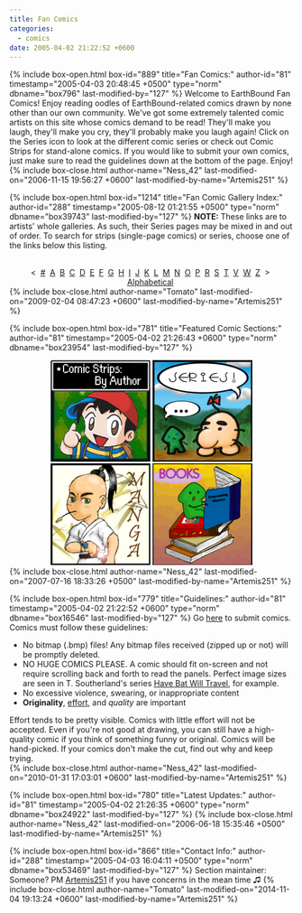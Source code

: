```yaml
---
title: Fan Comics
categories:
  - comics
date: 2005-04-02 21:22:52 +0600
---
```

{% include box-open.html box-id="889" title="Fan Comics:" author-id="81" timestamp="2005-04-03 20:48:45 +0500" type="norm" dbname="box796" last-modified-by="127" %}
Welcome to EarthBound Fan Comics!  Enjoy reading oodles of EarthBound-related comics drawn by none other than our own community.  We've got some extremely talented comic artists on this site whose comics demand to be read!  They'll make you laugh, they'll make you cry, they'll probably make you laugh again!  Click on the Series icon to look at the different comic series or check out Comic Strips for stand-alone comics. If you would like to submit your own comics, just make sure to read the guidelines down at the bottom of the page.  Enjoy!
{% include box-close.html author-name="Ness_42" last-modified-on="2006-11-15 19:56:27 +0600" last-modified-by-name="Artemis251" %}

{% include box-open.html box-id="1214" title="Fan Comic Gallery Index:" author-id="288" timestamp="2005-08-12 01:21:55 +0500" type="norm" dbname="box39743" last-modified-by="127" %}
<b>NOTE:</b> These links are to artists' whole galleries. As such, their Series pages may be mixed in and out of order. To search for strips (single-page comics) or series, choose one of the links below this listing.
<br /><br />
<center>&lt;&nbsp;
<a href="/comics/galleries.php?ret=nothing%box47622FirstLetter=1">#</a>&nbsp;
<a href="/comics/galleries.php?ret=nothing&box47622FirstLetter=A">A</a>&nbsp;
<a href="/comics/galleries.php?ret=nothing&box47622FirstLetter=B">B</a>&nbsp;
<a href="/comics/galleries.php?ret=nothing&box47622FirstLetter=C">C</a>&nbsp;
<a href="/comics/galleries.php?ret=nothing&box47622FirstLetter=D">D</a>&nbsp;
<a href="/comics/galleries.php?ret=nothing&box47622FirstLetter=E">E</a>&nbsp;
<a href="/comics/galleries.php?ret=nothing&box47622FirstLetter=F">F</a>&nbsp;
<a href="/comics/galleries.php?ret=nothing&box47622FirstLetter=G">G</a>&nbsp;
<a href="/comics/galleries.php?ret=nothing&box47622FirstLetter=H">H</a>&nbsp;
<a href="/comics/galleries.php?ret=nothing&box47622FirstLetter=I">I</a>&nbsp;
<a href="/comics/galleries.php?ret=nothing&box47622FirstLetter=J">J</a>&nbsp;
<a href="/comics/galleries.php?ret=nothing&box47622FirstLetter=K">K</a>&nbsp;
<a href="/comics/galleries.php?ret=nothing&box47622FirstLetter=L">L</a>&nbsp;
<a href="/comics/galleries.php?ret=nothing&box47622FirstLetter=M">M</a>&nbsp;
<a href="/comics/galleries.php?ret=nothing&box47622FirstLetter=N">N</a>&nbsp;
<a href="/comics/galleries.php?ret=nothing&box47622FirstLetter=O">O</a>&nbsp;
<a href="/comics/galleries.php?ret=nothing&box47622FirstLetter=P">P</a>&nbsp;
<a href="/comics/galleries.php?ret=nothing&box47622FirstLetter=R">R</a>&nbsp;
<a href="/comics/galleries.php?ret=nothing&box47622FirstLetter=S">S</a>&nbsp;
<a href="/comics/galleries.php?ret=nothing&box47622FirstLetter=T">T</a>&nbsp;
<a href="/comics/galleries.php?ret=nothing&box47622FirstLetter=V">V</a>&nbsp;
<a href="/comics/galleries.php?ret=nothing&box47622FirstLetter=W">W</a>&nbsp;
<a href="/comics/galleries.php?ret=nothing&box47622FirstLetter=Z">Z</a>&nbsp;
&gt;&nbsp;
<a href="/comics/galleries.php?ret=nothing&box47622FirstLetterA">Alphabetical</a>&nbsp;</center>
{% include box-close.html author-name="Tomato" last-modified-on="2009-02-04 08:47:23 +0600" last-modified-by-name="Artemis251" %}

{% include box-open.html box-id="781" title="Featured Comic Sections:" author-id="81" timestamp="2005-04-02 21:26:43 +0600" type="norm" dbname="box23954" last-modified-by="127" %}
<center>
<a href="byauth/"><img src="byauth.jpg" alt="By Author" border="0" /></a>
<a href="series/"><img src="series.jpg" alt="Series" border="0" /></a>
<a href="manga/"><img src="manga.jpg" alt="Manga" border="0" /></a>
<a href="books/"><img src="books.png" alt="Books" border="0" /></a>
</center>
{% include box-close.html author-name="Ness_42" last-modified-on="2007-07-16 18:33:26 +0500" last-modified-by-name="Artemis251" %}

{% include box-open.html box-id="779" title="Guidelines:" author-id="81" timestamp="2005-04-02 21:22:52 +0600" type="norm" dbname="box16546" last-modified-by="127" %}
<a name="guidelines" />Go <a href="/submit/">here</a> to submit comics. Comics must follow these guidelines:
<br />
<ul>
<li>No bitmap (.bmp) files! Any bitmap files received (zipped up or not) will be promptly deleted.</li>
<li>NO HUGE COMICS PLEASE. A comic should fit on-screen and not require scrolling back and forth to read the panels.  Perfect image sizes are seen in T. Southerland's series <a href="http://starmen.net/comics/series/hbwt/">Have Bat Will Travel</a>, for example.</li>
<li>No excessive violence, swearing, or inappropriate content</li>
<li><b>Originality</b>, <u>effort</u>, and <i>quality</i> are important</li>
</ul>
Effort tends to be pretty visible. Comics with little effort will not be accepted. Even if you're not good at drawing, you can still have a high-quality comic if you think of something funny or original. Comics will be hand-picked. If your comics don't make the cut, find out why and keep trying.<br />
{% include box-close.html author-name="Ness_42" last-modified-on="2010-01-31 17:03:01 +0600" last-modified-by-name="Artemis251" %}

{% include box-open.html box-id="780" title="Latest Updates:" author-id="81" timestamp="2005-04-02 21:26:35 +0600" type="norm" dbname="box24922" last-modified-by="127" %}
<navigator section="date" display="no" group="comics" quantity="10" /><displaytor mode="list" />
{% include box-close.html author-name="Ness_42" last-modified-on="2006-06-18 15:35:46 +0500" last-modified-by-name="Artemis251" %}

{% include box-open.html box-id="866" title="Contact Info:" author-id="288" timestamp="2005-04-03 16:04:11 +0500" type="norm" dbname="box53469" last-modified-by="127" %}
<table1 />
 Section maintainer:
<table2 />
 Someone? PM <a href="http://forum.starmen.net/?t=usrinfo&id=474">Artemis251</a> if you have concerns in the mean time ♫
<table3 />
{% include box-close.html author-name="Tomato" last-modified-on="2014-11-04 19:13:24 +0600" last-modified-by-name="Artemis251" %}
